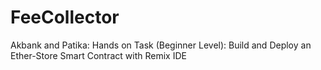 # FeeCollector
Akbank and Patika: Hands on Task (Beginner Level): Build and Deploy an Ether-Store Smart Contract with Remix IDE
